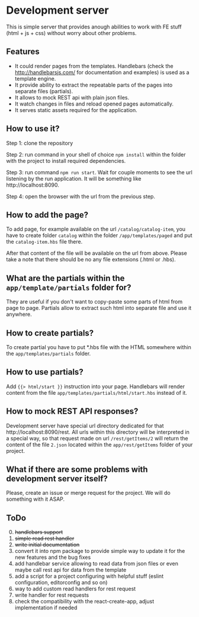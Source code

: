 # Development server

This is simple server that provides anough abilities to work with FE stuff (html + js + css) without worry about other problems.

## Features

- It could render pages from the templates. Handlebars (check the http://handlebarsjs.com/ for documentation and examples) is used as a template engine.
- It provide ability to extract the repeatable parts of the pages into separate files (partials).
- It allows to mock REST api with plain json files.
- It watch changes in files and reload opened pages automatically.
- It serves static assets required for the application.

## How to use it?

Step 1: clone the repository

Step 2: run command in your shell of choice `npm install` within the folder with the project to install required dependencies.

Step 3: run command `npm run start`. Wait for couple moments to see the url listening by the run application. It will be something like http://localhost:8090.

Step 4: open the browser with the url from the previous step.

## How to add the page?

To add page, for example available on the url `/catalog/catalog-item`, you have to create folder `catalog` within the folder `/app/templates/paged` and put the `catalog-item.hbs` file there.

After that content of the file will be available on the url from above. Please take a note that there should be no any file extensions (.html or .hbs).

## What are the partials within the `app/template/partials` folder for?

They are useful if you don't want to copy-paste some parts of html from page to page. Partials allow to extract such html into separate file and use it anywhere. 

## How to create partials?

To create partial you have to put *.hbs file with the HTML somewhere within the `app/templates/partials` folder. 

## How to use partials?

Add `{{> html/start }}` instruction into your page. Handlebars will render content from the file `app/templates/partials/html/start.hbs` instead of it.

## How to mock REST API responses?

Development server have special url directory dedicated for that http://localhost:8090/rest. All urls within this directory will be interpreted in a special way, so that request made on url `/rest/getItems/2` will return the content of the file `2.json` located within the `app/rest/getItems` folder of your project.

## What if there are some problems with development server itself?

Please, create an issue or merge request for the project. We will do something with it ASAP.

## ToDo

0. ~~handlebars support~~
0. ~~simple read rest handler~~
0. ~~write initial documentation~~
1. convert it into npm package to provide simple way to update it for the new features and the bug fixes
2. add handlebar service allowing to read data from json files or even maybe call rest api for data from the template
3. add a script for a project configuring with helpful stuff (eslint configuration, editorconfig and so on)
4. way to add custom read handlers for rest request
5. write handler for rest requests
6. check the compatibility with the react-create-app, adjust implementation if needed
